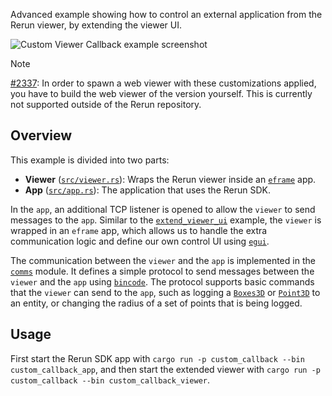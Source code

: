 <!--[metadata]
title = "Custom Viewer callback"
thumbnail = "https://static.rerun.io/custom_callback/1434da408fd59ea1349169784b47d8ffc285022e/480w.png"
thumbnail_dimensions = [480, 291]
-->

Advanced example showing how to control an external application from the Rerun viewer, by extending the viewer UI.

<picture>
  <img src="https://static.rerun.io/custom_callback/1434da408fd59ea1349169784b47d8ffc285022e/full.png" alt="Custom Viewer Callback example screenshot">
  <source media="(max-width: 480px)" srcset="https://static.rerun.io/custom_callback/1434da408fd59ea1349169784b47d8ffc285022e/480w.png">
  <source media="(max-width: 768px)" srcset="https://static.rerun.io/custom_callback/1434da408fd59ea1349169784b47d8ffc285022e/768w.png">
  <source media="(max-width: 1024px)" srcset="https://static.rerun.io/custom_callback/1434da408fd59ea1349169784b47d8ffc285022e/1024w.png">
  <source media="(max-width: 1200px)" srcset="https://static.rerun.io/custom_callback/1434da408fd59ea1349169784b47d8ffc285022e/1200w.png">
</picture>

> [!NOTE]
> [#2337](https://github.com/rerun-io/rerun/issues/2337): In order to spawn a web viewer with these customizations applied, you have to build the web viewer of the version yourself. This is currently not supported outside of the Rerun repository.

## Overview

This example is divided into two parts:

- **Viewer** ([`src/viewer.rs`](src/viewer.rs)): Wraps the Rerun viewer inside an [`eframe`](https://github.com/emilk/egui/tree/master/crates/eframe) app.
- **App** ([`src/app.rs`](src/app.rs)): The application that uses the Rerun SDK.

In the `app`, an additional TCP listener is opened to allow the `viewer` to send messages to the `app`.
Similar to the [`extend_viewer_ui`](../extend_viewer_ui/) example, the `viewer` is wrapped in an `eframe` app, which allows us to handle the extra communication logic and define our own control UI using [`egui`](https://github.com/emilk/egui).

The communication between the `viewer` and the `app` is implemented in the [`comms`](src/comms/) module. It defines a simple protocol to send messages between the `viewer` and the `app` using [`bincode`](https://github.com/bincode-org/bincode).
The protocol supports basic commands that the `viewer` can send to the `app`, such as logging a [`Boxes3D`](https://www.rerun.io/docs/reference/types/archetypes/boxes3d) or [`Point3D`](https://www.rerun.io/docs/reference/types/archetypes/points3d) to an entity, or changing the radius of a set of points that is being logged.

## Usage

First start the Rerun SDK app with `cargo run -p custom_callback --bin custom_callback_app`,
and then start the extended viewer with `cargo run -p custom_callback --bin custom_callback_viewer`.
